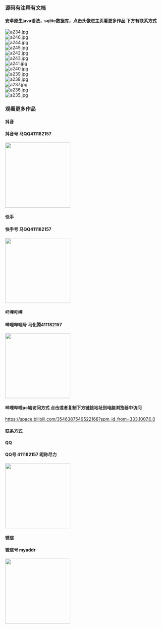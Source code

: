 ### 源码有注释有文档

#### 安卓原生java语法，sqlite数据库，点击头像进主页看更多作品 下方有联系方式
 <img src='https://img.alicdn.com/imgextra/i1/1658540494/O1CN01RyotTh1FWIa66TfgD_!!1658540494.jpg' alt='a234.jpg' /></br> 
 <img src='https://img.alicdn.com/imgextra/i2/1658540494/O1CN01kpXLQd1FWIaCmeD0W_!!1658540494.jpg' alt='a246.jpg' /></br> 
 <img src='https://img.alicdn.com/imgextra/i4/1658540494/O1CN014nhd1X1FWIaDx2xO2_!!1658540494.jpg' alt='a244.jpg' /></br> 
 <img src='https://img.alicdn.com/imgextra/i1/1658540494/O1CN01yWuUgo1FWIa66U4cC_!!1658540494.jpg' alt='a245.jpg' /></br> 
 <img src='https://img.alicdn.com/imgextra/i1/1658540494/O1CN01amkNEZ1FWIa1XO7nQ_!!1658540494.jpg' alt='a242.jpg' /></br> 
 <img src='https://img.alicdn.com/imgextra/i4/1658540494/O1CN01nlz2Vp1FWIaEZvYZ7_!!1658540494.jpg' alt='a243.jpg' /></br> 
 <img src='https://img.alicdn.com/imgextra/i4/1658540494/O1CN01i0hRrq1FWIaBCtAdQ_!!1658540494.jpg' alt='a241.jpg' /></br> 
 <img src='https://img.alicdn.com/imgextra/i2/1658540494/O1CN01S6bHDJ1FWIaAAhApT_!!1658540494.jpg' alt='a240.jpg' /></br> 
 <img src='https://img.alicdn.com/imgextra/i4/1658540494/O1CN01rNm1cq1FWIa77Fr8E_!!1658540494.jpg' alt='a239.jpg' /></br> 
 <img src='https://img.alicdn.com/imgextra/i1/1658540494/O1CN01DuRCjX1FWIaBCs1wJ_!!1658540494.jpg' alt='a238.jpg' /></br> 
 <img src='https://img.alicdn.com/imgextra/i3/1658540494/O1CN01bpJuE61FWIa9SD94c_!!1658540494.jpg' alt='a237.jpg' /></br> 
 <img src='https://img.alicdn.com/imgextra/i2/1658540494/O1CN01QGfLKt1FWIaDx2p5C_!!1658540494.jpg' alt='a236.jpg' /></br> 
 <img src='https://img.alicdn.com/imgextra/i4/1658540494/O1CN01autPfb1FWIaDBnTXi_!!1658540494.jpg' alt='a235.jpg' /></br>
### 观看更多作品

#### 抖音
#### 抖音号  马QQ411182157
<img src="https://gitee.com/QQ411182157/mingpian/raw/master/douyin.png" width="210px">

#### 快手
#### 快手号  马QQ411182157

<img src="https://gitee.com/QQ411182157/mingpian/raw/master/kuaishou.jpg" width="210px">

#### 哔哩哔哩
#### 哔哩哔哩号  马化腾411182157

<img src="https://gitee.com/QQ411182157/mingpian/raw/master/bili.png" width="210px">

#### 哔哩哔哩pc端访问方式 点击或者复制下方链接地址到电脑浏览器中访问

https://space.bilibili.com/3546387549522168?spm_id_from=333.1007.0.0


#### 联系方式
#### QQ
#### QQ号 411182157 昵称尽力

<img src="https://gitee.com/QQ411182157/mingpian/raw/master/qq.jpg" width="210px">

#### 微信
#### 微信号 myaddr

<img src="https://gitee.com/QQ411182157/mingpian/raw/master/weixin.png" width="210px">
